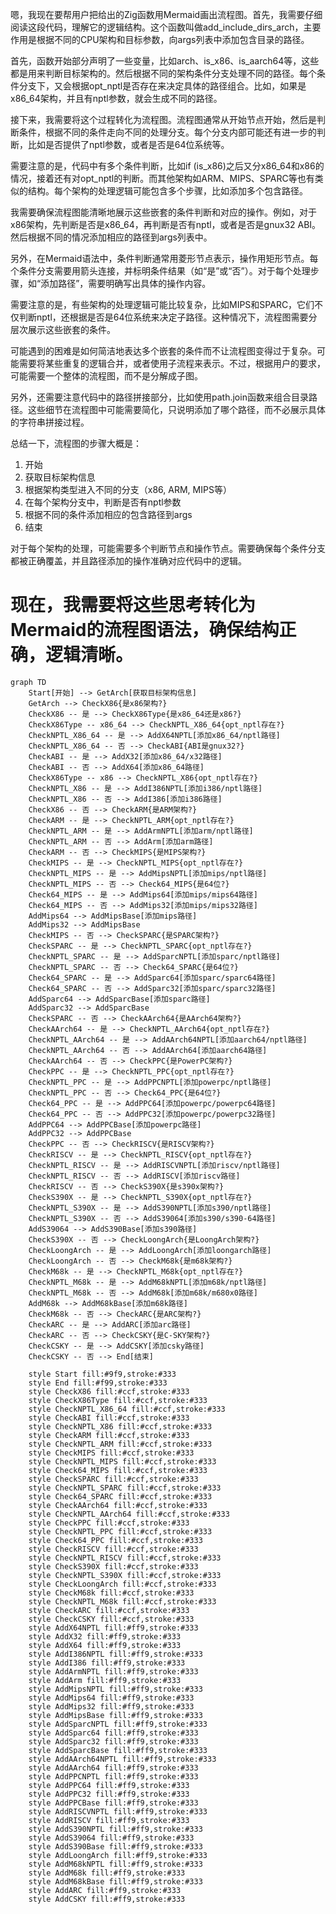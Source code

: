 嗯，我现在要帮用户把给出的Zig函数用Mermaid画出流程图。首先，我需要仔细阅读这段代码，理解它的逻辑结构。这个函数叫做add_include_dirs_arch，主要作用是根据不同的CPU架构和目标参数，向args列表中添加包含目录的路径。

首先，函数开始部分声明了一些变量，比如arch、is_x86、is_aarch64等，这些都是用来判断目标架构的。然后根据不同的架构条件分支处理不同的路径。每个条件分支下，又会根据opt_nptl是否存在来决定具体的路径组合。比如，如果是x86_64架构，并且有nptl参数，就会生成不同的路径。

接下来，我需要将这个过程转化为流程图。流程图通常从开始节点开始，然后是判断条件，根据不同的条件走向不同的处理分支。每个分支内部可能还有进一步的判断，比如是否提供了nptl参数，或者是否是64位系统等。

需要注意的是，代码中有多个条件判断，比如if (is_x86)之后又分x86_64和x86的情况，接着还有对opt_nptl的判断。而其他架构如ARM、MIPS、SPARC等也有类似的结构。每个架构的处理逻辑可能包含多个步骤，比如添加多个包含路径。

我需要确保流程图能清晰地展示这些嵌套的条件判断和对应的操作。例如，对于x86架构，先判断是否是x86_64，再判断是否有nptl，或者是否是gnux32 ABI。然后根据不同的情况添加相应的路径到args列表中。

另外，在Mermaid语法中，条件判断通常用菱形节点表示，操作用矩形节点。每个条件分支需要用箭头连接，并标明条件结果（如“是”或“否”）。对于每个处理步骤，如“添加路径”，需要明确写出具体的操作内容。

需要注意的是，有些架构的处理逻辑可能比较复杂，比如MIPS和SPARC，它们不仅判断nptl，还根据是否是64位系统来决定子路径。这种情况下，流程图需要分层次展示这些嵌套的条件。

可能遇到的困难是如何简洁地表达多个嵌套的条件而不让流程图变得过于复杂。可能需要将某些重复的逻辑合并，或者使用子流程来表示。不过，根据用户的要求，可能需要一个整体的流程图，而不是分解成子图。

另外，还需要注意代码中的路径拼接部分，比如使用path.join函数来组合目录路径。这些细节在流程图中可能需要简化，只说明添加了哪个路径，而不必展示具体的字符串拼接过程。

总结一下，流程图的步骤大概是：

1. 开始
2. 获取目标架构信息
3. 根据架构类型进入不同的分支（x86, ARM, MIPS等）
4. 在每个架构分支中，判断是否有nptl参数
5. 根据不同的条件添加相应的包含路径到args
6. 结束

对于每个架构的处理，可能需要多个判断节点和操作节点。需要确保每个条件分支都被正确覆盖，并且路径添加的操作准确对应代码中的逻辑。

现在，我需要将这些思考转化为Mermaid的流程图语法，确保结构正确，逻辑清晰。
================================================
```mermaid
graph TD
    Start[开始] --> GetArch[获取目标架构信息]
    GetArch --> CheckX86{是x86架构?}
    CheckX86 -- 是 --> CheckX86Type{是x86_64还是x86?}
    CheckX86Type -- x86_64 --> CheckNPTL_X86_64{opt_nptl存在?}
    CheckNPTL_X86_64 -- 是 --> AddX64NPTL[添加x86_64/nptl路径]
    CheckNPTL_X86_64 -- 否 --> CheckABI{ABI是gnux32?}
    CheckABI -- 是 --> AddX32[添加x86_64/x32路径]
    CheckABI -- 否 --> AddX64[添加x86_64路径]
    CheckX86Type -- x86 --> CheckNPTL_X86{opt_nptl存在?}
    CheckNPTL_X86 -- 是 --> AddI386NPTL[添加i386/nptl路径]
    CheckNPTL_X86 -- 否 --> AddI386[添加i386路径]
    CheckX86 -- 否 --> CheckARM{是ARM架构?}
    CheckARM -- 是 --> CheckNPTL_ARM{opt_nptl存在?}
    CheckNPTL_ARM -- 是 --> AddArmNPTL[添加arm/nptl路径]
    CheckNPTL_ARM -- 否 --> AddArm[添加arm路径]
    CheckARM -- 否 --> CheckMIPS{是MIPS架构?}
    CheckMIPS -- 是 --> CheckNPTL_MIPS{opt_nptl存在?}
    CheckNPTL_MIPS -- 是 --> AddMipsNPTL[添加mips/nptl路径]
    CheckNPTL_MIPS -- 否 --> Check64_MIPS{是64位?}
    Check64_MIPS -- 是 --> AddMips64[添加mips/mips64路径]
    Check64_MIPS -- 否 --> AddMips32[添加mips/mips32路径]
    AddMips64 --> AddMipsBase[添加mips路径]
    AddMips32 --> AddMipsBase
    CheckMIPS -- 否 --> CheckSPARC{是SPARC架构?}
    CheckSPARC -- 是 --> CheckNPTL_SPARC{opt_nptl存在?}
    CheckNPTL_SPARC -- 是 --> AddSparcNPTL[添加sparc/nptl路径]
    CheckNPTL_SPARC -- 否 --> Check64_SPARC{是64位?}
    Check64_SPARC -- 是 --> AddSparc64[添加sparc/sparc64路径]
    Check64_SPARC -- 否 --> AddSparc32[添加sparc/sparc32路径]
    AddSparc64 --> AddSparcBase[添加sparc路径]
    AddSparc32 --> AddSparcBase
    CheckSPARC -- 否 --> CheckAArch64{是AArch64架构?}
    CheckAArch64 -- 是 --> CheckNPTL_AArch64{opt_nptl存在?}
    CheckNPTL_AArch64 -- 是 --> AddAArch64NPTL[添加aarch64/nptl路径]
    CheckNPTL_AArch64 -- 否 --> AddAArch64[添加aarch64路径]
    CheckAArch64 -- 否 --> CheckPPC{是PowerPC架构?}
    CheckPPC -- 是 --> CheckNPTL_PPC{opt_nptl存在?}
    CheckNPTL_PPC -- 是 --> AddPPCNPTL[添加powerpc/nptl路径]
    CheckNPTL_PPC -- 否 --> Check64_PPC{是64位?}
    Check64_PPC -- 是 --> AddPPC64[添加powerpc/powerpc64路径]
    Check64_PPC -- 否 --> AddPPC32[添加powerpc/powerpc32路径]
    AddPPC64 --> AddPPCBase[添加powerpc路径]
    AddPPC32 --> AddPPCBase
    CheckPPC -- 否 --> CheckRISCV{是RISCV架构?}
    CheckRISCV -- 是 --> CheckNPTL_RISCV{opt_nptl存在?}
    CheckNPTL_RISCV -- 是 --> AddRISCVNPTL[添加riscv/nptl路径]
    CheckNPTL_RISCV -- 否 --> AddRISCV[添加riscv路径]
    CheckRISCV -- 否 --> CheckS390X{是s390x架构?}
    CheckS390X -- 是 --> CheckNPTL_S390X{opt_nptl存在?}
    CheckNPTL_S390X -- 是 --> AddS390NPTL[添加s390/nptl路径]
    CheckNPTL_S390X -- 否 --> AddS39064[添加s390/s390-64路径]
    AddS39064 --> AddS390Base[添加s390路径]
    CheckS390X -- 否 --> CheckLoongArch{是LoongArch架构?}
    CheckLoongArch -- 是 --> AddLoongArch[添加loongarch路径]
    CheckLoongArch -- 否 --> CheckM68k{是m68k架构?}
    CheckM68k -- 是 --> CheckNPTL_M68k{opt_nptl存在?}
    CheckNPTL_M68k -- 是 --> AddM68kNPTL[添加m68k/nptl路径]
    CheckNPTL_M68k -- 否 --> AddM68k[添加m68k/m680x0路径]
    AddM68k --> AddM68kBase[添加m68k路径]
    CheckM68k -- 否 --> CheckARC{是ARC架构?}
    CheckARC -- 是 --> AddARC[添加arc路径]
    CheckARC -- 否 --> CheckCSKY{是C-SKY架构?}
    CheckCSKY -- 是 --> AddCSKY[添加csky路径]
    CheckCSKY -- 否 --> End[结束]

    style Start fill:#9f9,stroke:#333
    style End fill:#f99,stroke:#333
    style CheckX86 fill:#ccf,stroke:#333
    style CheckX86Type fill:#ccf,stroke:#333
    style CheckNPTL_X86_64 fill:#ccf,stroke:#333
    style CheckABI fill:#ccf,stroke:#333
    style CheckNPTL_X86 fill:#ccf,stroke:#333
    style CheckARM fill:#ccf,stroke:#333
    style CheckNPTL_ARM fill:#ccf,stroke:#333
    style CheckMIPS fill:#ccf,stroke:#333
    style CheckNPTL_MIPS fill:#ccf,stroke:#333
    style Check64_MIPS fill:#ccf,stroke:#333
    style CheckSPARC fill:#ccf,stroke:#333
    style CheckNPTL_SPARC fill:#ccf,stroke:#333
    style Check64_SPARC fill:#ccf,stroke:#333
    style CheckAArch64 fill:#ccf,stroke:#333
    style CheckNPTL_AArch64 fill:#ccf,stroke:#333
    style CheckPPC fill:#ccf,stroke:#333
    style CheckNPTL_PPC fill:#ccf,stroke:#333
    style Check64_PPC fill:#ccf,stroke:#333
    style CheckRISCV fill:#ccf,stroke:#333
    style CheckNPTL_RISCV fill:#ccf,stroke:#333
    style CheckS390X fill:#ccf,stroke:#333
    style CheckNPTL_S390X fill:#ccf,stroke:#333
    style CheckLoongArch fill:#ccf,stroke:#333
    style CheckM68k fill:#ccf,stroke:#333
    style CheckNPTL_M68k fill:#ccf,stroke:#333
    style CheckARC fill:#ccf,stroke:#333
    style CheckCSKY fill:#ccf,stroke:#333
    style AddX64NPTL fill:#ff9,stroke:#333
    style AddX32 fill:#ff9,stroke:#333
    style AddX64 fill:#ff9,stroke:#333
    style AddI386NPTL fill:#ff9,stroke:#333
    style AddI386 fill:#ff9,stroke:#333
    style AddArmNPTL fill:#ff9,stroke:#333
    style AddArm fill:#ff9,stroke:#333
    style AddMipsNPTL fill:#ff9,stroke:#333
    style AddMips64 fill:#ff9,stroke:#333
    style AddMips32 fill:#ff9,stroke:#333
    style AddMipsBase fill:#ff9,stroke:#333
    style AddSparcNPTL fill:#ff9,stroke:#333
    style AddSparc64 fill:#ff9,stroke:#333
    style AddSparc32 fill:#ff9,stroke:#333
    style AddSparcBase fill:#ff9,stroke:#333
    style AddAArch64NPTL fill:#ff9,stroke:#333
    style AddAArch64 fill:#ff9,stroke:#333
    style AddPPCNPTL fill:#ff9,stroke:#333
    style AddPPC64 fill:#ff9,stroke:#333
    style AddPPC32 fill:#ff9,stroke:#333
    style AddPPCBase fill:#ff9,stroke:#333
    style AddRISCVNPTL fill:#ff9,stroke:#333
    style AddRISCV fill:#ff9,stroke:#333
    style AddS390NPTL fill:#ff9,stroke:#333
    style AddS39064 fill:#ff9,stroke:#333
    style AddS390Base fill:#ff9,stroke:#333
    style AddLoongArch fill:#ff9,stroke:#333
    style AddM68kNPTL fill:#ff9,stroke:#333
    style AddM68k fill:#ff9,stroke:#333
    style AddM68kBase fill:#ff9,stroke:#333
    style AddARC fill:#ff9,stroke:#333
    style AddCSKY fill:#ff9,stroke:#333
```